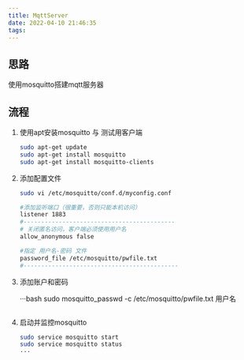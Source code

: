 ```yaml
---
title: MqttServer
date: 2022-04-10 21:46:35
tags:
---
```

## 思路

使用mosquitto搭建mqtt服务器

<!-- more -->

## 流程

1. 使用apt安装mosquitto 与 测试用客户端

    ```bash
    sudo apt-get update 
    sudo apt-get install mosquitto 
    sudo apt-get install mosquitto-clients
    ```

2. 添加配置文件

    ```bash
    sudo vi /etc/mosquitto/conf.d/myconfig.conf

    #添加监听端口（很重要，否则只能本机访问）
    listener 1883
    #-------------------------------------------
    # 关闭匿名访问，客户端必须使用用户名
    allow_anonymous false

    #指定 用户名-密码 文件
    password_file /etc/mosquitto/pwfile.txt
    #--------------------------------------------
    ```

4. 添加账户和密码

    ···bash
    sudo mosquitto_passwd -c /etc/mosquitto/pwfile.txt 用户名
    ```

5. 启动并监控mosquitto

    ```bash
    sudo service mosquitto start
    sudo service mosquitto status
    ···
